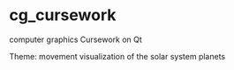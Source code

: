 # cg_cursework
сomputer graphics Сursework on Qt

Theme: movement visualization of the solar system planets
